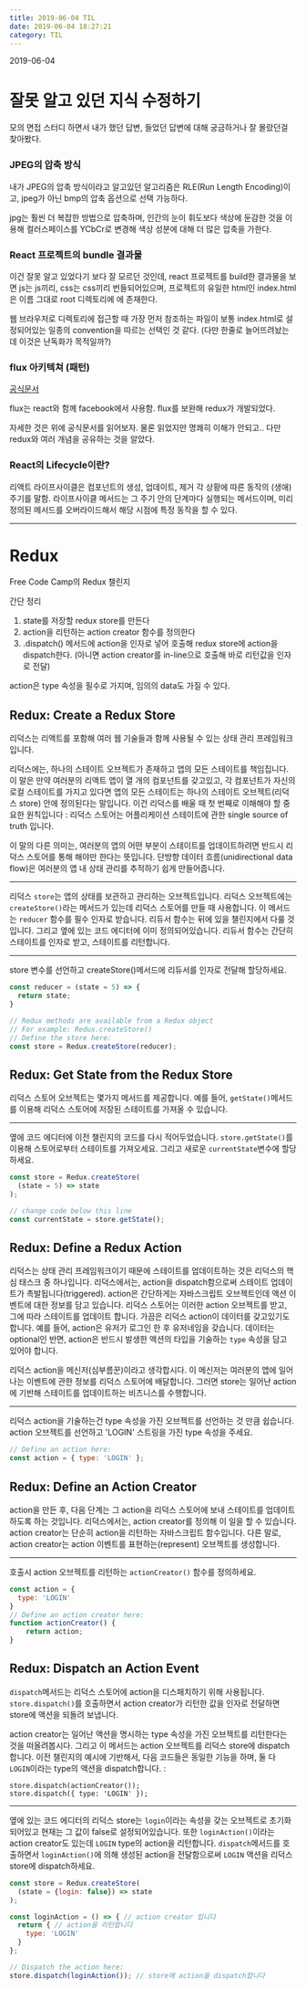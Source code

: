```yaml
---
title: 2019-06-04 TIL
date: 2019-06-04 18:27:21
category: TIL
---
```

2019-06-04

# 잘못 알고 있던 지식 수정하기

모의 면접 스터디 하면서 내가 했던 답변, 들었던 답변에 대해 궁금하거나 잘 몰랐던걸 찾아봤다.

### JPEG의 압축 방식
내가 JPEG의 압축 방식이라고 알고있던 알고리즘은 RLE(Run Length Encoding)이고, jpeg가 아닌 bmp의 압축 옵션으로 선택 가능하다.

jpg는 훨씬 더 복잡한 방법으로 압축하며, 인간의 눈이 휘도보다 색상에 둔감한 것을 이용해 컬러스페이스를 YCbCr로 변경해 색상 성분에 대해 더 많은 압축을 가한다.

### React 프로젝트의 bundle 결과물
이건 잘못 알고 있었다기 보다 잘 모르던 것인데,
react 프로젝트를 build한 결과물을 보면 js는 js끼리, css는 css끼리 번들되어있으며, 프로젝트의 유일한 html인 index.html은 이름 그대로 root 디렉토리에 에 존재한다.

웹 브라우저로 디렉토리에 접근할 때 가장 먼저 참조하는 파일이 보통 index.html로 설정되어있는 일종의 convention을 따르는 선택인 것 같다. (다만 한줄로 늘어뜨려놨는데 이것은 난독화가 목적일까?)

### flux 아키텍쳐 (패턴)
[공식문서](https://haruair.github.io/flux/docs/overview.html)

flux는 react와 함께 facebook에서 사용함. flux를 보완해 redux가 개발되었다.

자세한 것은 위에 공식문서를 읽어보자. 물론 읽었지만 명쾌히 이해가 안되고.. 다만 redux와 여러 개념을 공유하는 것을 알았다.

### React의 Lifecycle이란?

리액트 라이프사이클은 컴포넌트의 생성, 업데이트, 제거 각 상황에 따른 동작의 (생애)주기를 말함.
라이프사이클 메서드는 그 주기 안의 단계마다 실행되는 메서드이며, 미리 정의된 메서드를 오버라이드해서 해당 시점에 특정 동작을 할 수 있다.

---


# Redux

Free Code Camp의 Redux 챌린지

간단 정리
1. state를 저장할 redux store를 만든다
2. action을 리턴하는 action creator 함수를 정의한다
3. .dispatch() 메서드에 action을 인자로 넣어 호출해 redux store에 action을 dispatch한다.
(아니면 action creator를 in-line으로 호출해 바로 리턴값을 인자로 전달)

action은 type 속성을 필수로 가지며, 임의의 data도 가질 수 있다.


## Redux: Create a Redux Store

리덕스는 리액트를 포함해 여러 웹 기술들과 함께 사용될 수 있는 상태 관리 프레임워크입니다.

리덕스에는, 하나의 스테이트 오브젝트가 존재하고 앱의 모든 스테이트를 책임집니다. 이 말은 만약 여러분의 리액트 앱이 열 개의 컴포넌트를 갖고있고, 각 컴포넌트가 자신의 로컬 스테이트를 가지고 있다면 앱의 모든 스테이트는 하나의 스테이트 오브젝트(리덕스 store) 안에 정의된다는 말입니다. 이건 리덕스를 배울 때 첫 번째로 이해해야 할 중요한 원칙입니다 : 리덕스 스토어는 어플리케이션 스테이트에 관한 single source of truth 입니다.

이 말의 다른 의미는, 여러분의 앱의 어떤 부분이 스테이트를 업데이트하려면 반드시 리덕스 스토어를 통해 해야만 한다는 뜻입니다. 단방향 데이터 흐름(unidirectional data flow)은 여러분의 앱 내 상태 관리를 추적하기 쉽게 만들어줍니다.

---

리덕스 `store`는 앱의 상태를 보관하고 관리하는 오브젝트입니다. 리덕스 오브젝트에는 `createStore()`라는 메서드가 있는데 리덕스 스토어를 만들 때 사용합니다. 이 메서드는 `reducer` 함수를 필수 인자로 받습니다. 리듀서 함수는 뒤에 있을 챌린지에서 다룰 것입니다. 그리고 옆에 있는 코드 에디터에 이미 정의되어있습니다. 리듀서 함수는 간단히 스테이트를 인자로 받고, 스테이트를 리턴합니다.

---

store 변수를 선언하고 createStore()메서드에 리듀서를 인자로 전달해 할당하세요.

```javascript
const reducer = (state = 5) => {
  return state;
}

// Redux methods are available from a Redux object
// For example: Redux.createStore()
// Define the store here:
const store = Redux.createStore(reducer);

```


## Redux: Get State from the Redux Store

리덕스 스토어 오브젝트는 몇가지 메서드를 제공합니다. 예를 들어, `getState()`메서드를 이용해 리덕스 스토어에 저장된 스테이트를 가져올 수 있습니다.

---

옆에 코드 에디터에 이전 챌린지의 코드를 다시 적어두었습니다. `store.getState()`를 이용해 스토어로부터 스테이트를 가져오세요. 그리고 새로운 `currentState`변수에 할당하세요.

```javascript
const store = Redux.createStore(
  (state = 5) => state
);

// change code below this line
const currentState = store.getState();
```



## Redux: Define a Redux Action

리덕스는 상태 관리 프레임워크이기 때문에 스테이트를 업데이트하는 것은 리덕스의 핵심 태스크 중 하나입니다. 리덕스에서는, action을 dispatch함으로써 스테이트 업데이트가 촉발됩니다(triggered). action은 간단하게는 자바스크립트 오브젝트인데 액션 이벤트에 대한 정보를 담고 있습니다. 리덕스 스토어는 이러한 action 오브젝트를 받고, 그에 따라 스테이트를 업데이트 합니다. 가끔은 리덕스 action이 데이터를 갖고있기도 합니다. 예를 들어, action은 유저가 로그인 한 후 유저네임을 갖습니다. 데이터는 optional인 반면, action은 반드시 발생한 액션의 타입을 기술하는 `type` 속성을 담고 있어야 합니다.

리덕스 action을 메신저(심부름꾼)이라고 생각합시다. 이 메신저는 여러분의 앱에 일어나는 이벤트에 관한 정보를 리덕스 스토어에 배달합니다. 그러면 store는 일어난 action에 기반해 스테이트를 업데이트하는 비즈니스를 수행합니다.

---

리덕스 action을 기술하는건 type 속성을 가진 오브젝트를 선언하는 것 만큼 쉽습니다. action 오브젝트를 선언하고 'LOGIN' 스트링을 가진 type 속성을 주세요.

```javascript
// Define an action here:
const action = { type: 'LOGIN' };
```



## Redux: Define an Action Creator

action을 만든 후, 다음 단계는 그 action을 리덕스 스토어에 보내 스테이트를 업데이트 하도록 하는 것입니다. 리덕스에서는, action creator를 정의해 이 일을 할 수 있습니다. action creator는 단순히 action을 리턴하는 자바스크립트 함수입니다. 다른 말로, action creator는 action 이벤트를 표현하는(represent) 오브젝트를 생성합니다.

---

호출시 action 오브젝트를 리턴하는 `actionCreator()` 함수를 정의하세요.

```javascript
const action = {
  type: 'LOGIN'
}
// Define an action creator here:
function actionCreator() {
    return action;
}
```



## Redux: Dispatch an Action Event

`dispatch`메서드는 리덕스 스토어에 action을 디스패치하기 위해 사용됩니다. `store.dispatch()`를 호출하면서 action creator가 리턴한 값을 인자로 전달하면 store에 액션을 되돌려 보냅니다.

action creator는 일어난 액션을 명시하는 type 속성을 가진 오브젝트를 리턴한다는 것을 떠올려봅시다. 그리고 이 메서드는 action 오브젝트를 리덕스 store에 dispatch합니다. 이전 챌린지의 예시에 기반해서, 다음 코드들은 동일한 기능을 하며, 둘 다 `LOGIN`이라는 type의 액션을 dispatch합니다. :

```
store.dispatch(actionCreator());
store.dispatch({ type: 'LOGIN' });
```

---

옆에 있는 코드 에디터의 리덕스 store는 `login`이라는 속성을 갖는 오브젝트로 초기화되어있고 현재는 그 값이 false로 설정되어있습니다. 또한 `loginAction()`이라는 action creator도 있는데 `LOGIN` type의 action을 리턴합니다. `dispatch`메서드를 호출하면서 `loginAction()`에 의해 생성된 action을 전달함으로써 `LOGIN` 액션을 리덕스 store에 dispatch하세요.

```javascript
const store = Redux.createStore(
  (state = {login: false}) => state
);

const loginAction = () => { // action creator 입니다
  return { // action을 리턴합니다
    type: 'LOGIN'
  }
};

// Dispatch the action here:
store.dispatch(loginAction()); // store에 action을 dispatch합니다
```

<!--stackedit_data:
eyJoaXN0b3J5IjpbMTE5MDQ4NTcxMSwtODkyNDY1NTkyLC0xOD
g0NjMyMDEsLTE0MTE3NjY1NzYsLTEwMDUxMTg4MjNdfQ==
-->